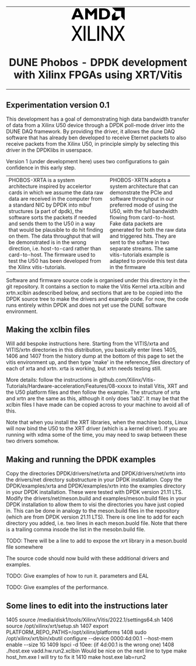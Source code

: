 
<table width="100%">
 <tr width="100%">
    <td align="center"><img src="https://raw.githubusercontent.com/Xilinx/Image-Collateral/main/xilinx-logo.png" width="30%"/><h1>DUNE Phobos - DPDK development with Xilinx FPGAs using XRT/Vitis</h1>
    </td>
 </tr>
</table>

## Experimentation version 0.1
This development has a goal of demonstrating high data bandwidth transfer of data from a Xilinx U50 device through a DPDK poll-mode driver into the DUNE DAQ framework. By providing the driver, it allows the dune DAQ software that has already ben developed to receive Eternet packets to also receive packets from the Xilinx U50, in principle simply by selecting this driver in the DPDKlibs in userspace.

Version 1 (under development here) uses two configurations to gain confidence in this early step.  
<table width=100%>
 <tr width=100%>
  <td>PHOBOS-XRTA is a system architecture inspired by accelertor cards in which we assume the data raw data are received in the computer from a standard NIC by DPDK into mbuf structures (a part of dpdk), the software sorts the packets if needed and sends them to the U50 in a way that would be plausible to do hit finding on them.  The data throughput that will be demonstrated is in the wrong direction, i.e. host-to-card rather than card-to-host.  The firmware used to test the U50 has been developed from the Xilinx vitis-tutorials.</td>
  <td>PHOBOS-XRTN adopts a system architecture that can demonstrate the PCIe and software throughput in our preferred mode of using the U50, with the full bandwidth flowing from card-to-host.  Fake data packets are generated for both the raw data and triggered hits.  They are sent to the softare in two separate streams.  The same vitis-tutorials example is adapted to provide this test data in the firmware</td>
</tr>
</table>

Software and firmware source code is organised under this directory in the git repository.  It contains a section to make the Vitis Kernel xrta.xclbin and xrtn.xclbin asdescribed below, and sections that are to be copied into the DPDK source tree to make the drivers and example code.   For now, the code runs entirely within DPDK and does not yet use the DUNE software environment.  

## Making the xclbin files

Will add bespoke instructions here.  Starting from the VITIS/xrta and VITIS/xrtn directories in this distribution, you basically enter lines 1405, 1406 and 1407 from the history dump at the bottom of this page to set the vitis environment up, and then type 'make' in the reference_files directory of each of xrta and xrtn.  xrta is working, but xrtn needs testing still.  

More details: follow the instructions in github.com/Xilinx/Vitis-Tutorials/Hardware-acceleration/Features/08-xxxxx to install Vitis, XRT and the U50 platform files and then follow the example.  The structure of xrta and xrtn are the same as this, although it only does 'lab2'.  It may be that the xclbin files I have made can be copied across to your machine to avoid all of this.

Note that when you install the XRT libraries, when the machine boots, Linux will now bind the U50 to the XRT driver (which is a kernel driver).  If you are running with xdma some of the time, you may need to swap between these two drivers somehow.

## Making and running the DPDK examples

Copy the directories DPDK/drivers/net/xrta and DPDK/drivers/net/xrtn into the drivers/net directory substructure in your DPDK installation.  Copy the DPDK/examples/xrta and DPDK/examples/xrtn into the examples directory in your DPDK installation.  These were tested with DPDK version 21.11 LTS.  Modify the drivers/net/meson.build and examples/meson.build files in your DPDK installation to allow them to visi the directories you have just copied in.  This can be done in analogy to the meson.build files in the repository (which are from DPDK version 21.11 LTS).  There is one line to add for each directory you added, i.e. two lines in each meson.buold file.  Note that there is a trailing comma insode the list in the mesobn.build file.

TODO: There will be a line to add to expose the xrt library in a meson.buold file somewhere

The source code should now build with these additional drivers and examples.

TODO: Give examples of how to run it.  parameters and EAL

TODO: Give examples of the performance.

## Some lines to edit into the instructions later 

1405  source /media/disk1/tools/Xilinx/Vitis/2022.1/settings64.sh
1406  source /opt/xilinx/xrt/setup.sh
1407  export PLATFORM_REPO_PATHS=/opt/xilinx/platforms
1408  sudo /opt/xilinx/xrt/bin/xbutil configure --device 0000:4d:00.1 --host-mem enable --size 1G
1409  lspci -d 10ee:     (if 4d:00.1 is the wrong one)
1408  ./host.exe vadd.hw.run2.xclbin
Would be nice on the next line to type make host_hm.exe I will try to fix it
1410  make host.exe lab=run2

